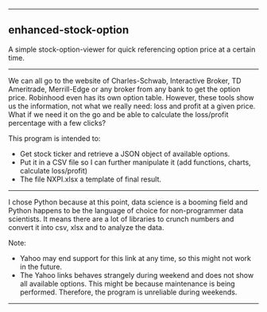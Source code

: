 
***

## enhanced-stock-option
A simple stock-option-viewer for quick referencing option price at a certain time.
***
We can all go to the website of Charles-Schwab, Interactive Broker, TD Ameritrade, Merrill-Edge or any broker from any bank to get the option price. Robinhood even has its own option table. However, these tools show us the information, not what we really need: loss and profit at a given price. What if we need it on the go and be able to calculate the loss/profit percentage with a few clicks?

This program is intended to:

 - Get stock ticker and retrieve a JSON object of available options.
 - Put it in a CSV file so I can further manipulate it (add functions, charts, calculate loss/profit)
 - The file NXPI.xlsx a template of final result.

***
I chose Python because at this point, data science is a booming field and Python happens to be the language of choice for non-programmer data scientists. It means there are a lot of libraries to crunch numbers and convert it into csv, xlsx and to analyze the data. 

Note: 

 - Yahoo may end support for this link at any time, so this might not work in the future.
 - The Yahoo links behaves strangely during weekend and does not show all available options. This might be because maintenance is being performed. Therefore, the program is unreliable during weekends.
***



